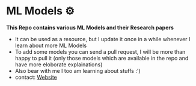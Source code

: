 # ML Models ⚙️
__This Repo contains various ML Models and their Research papers__
* It can be used as a resource, but I update it once in a while whenever I learn about more ML Models
* To add some models you can send a pull request, I will be more than happy to pull it (only those models which are available in the repo and have more eloborate explainations)
* Also bear with me I too am learning about stuffs :')
* contact: [Website](https://atharv4git.github.io/webpage/)
